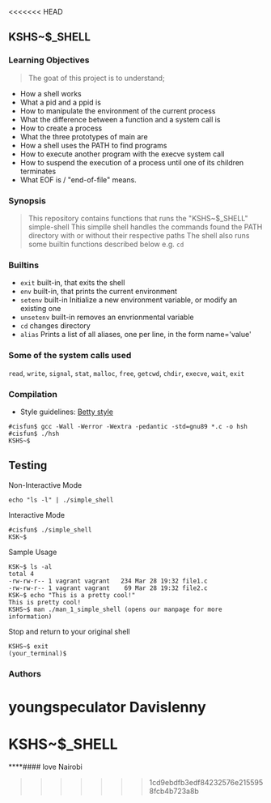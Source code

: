 <<<<<<< HEAD
## KSHS~$_SHELL

### Learning Objectives
> The goat of this project is to understand;
* How a shell works
* What a pid and a ppid is
* How to manipulate the environment of the current process
* What the difference between a function and a system call is
* How to create a process
* What the three prototypes of main are
* How a  shell uses the PATH to find programs
* How to execute another program with the execve system call
* How to suspend the execution of a process until one of its children terminates
* What EOF is / "end-of-file" means.

### Synopsis
> This repository contains functions that runs the "KSHS~$_SHELL" simple-shell
> This simplle shell handles the commands found the PATH directory with or without their respective paths
> The shell also runs some builtin functions described below e.g. ```cd```

### Builtins
* ```exit``` built-in, that exits the shell
* ```env``` built-in, that prints the current environment
* ```setenv``` built-in Initialize a new environment variable, or modify an existing one
* ```unsetenv``` built-in removes an envrionmental variable
* ```cd``` changes directory
* ```alias``` Prints a list of all aliases, one per line, in the form name='value'

### Some of the system calls used
```read```, ```write```, ```signal```, ```stat```, ```malloc```, ```free```, ```getcwd```, ```chdir```, ```execve```, ```wait```, ```exit```

### Compilation
* Style guidelines: [Betty style](https://github.com/holbertonschool/Betty/wiki)
```
#cisfun$ gcc -Wall -Werror -Wextra -pedantic -std=gnu89 *.c -o hsh
#cisfun$ ./hsh
KSHS~$
```
## Testing
Non-Interactive Mode
```
echo "ls -l" | ./simple_shell
```
Interactive Mode

```
#cisfun$ ./simple_shell
KSK~$
```
Sample Usage
```
KSK~$ ls -al
total 4
-rw-rw-r-- 1 vagrant vagrant   234 Mar 28 19:32 file1.c
-rw-rw-r-- 1 vagrant vagrant    69 Mar 28 19:32 file2.c
KSK~$ echo "This is a pretty cool!"
This is pretty cool!
KSHS~$ man ./man_1_simple_shell (opens our manpage for more information)
```
Stop and return to your original shell
```
KSHS~$ exit
(your_terminal)$
```


### Authors
youngspeculator		Davislenny
=======
# KSHS~$_SHELL
****#### love Nairobi


>>>>>>> 1cd9ebdfb3edf84232576e2155958fcb4b723a8b
